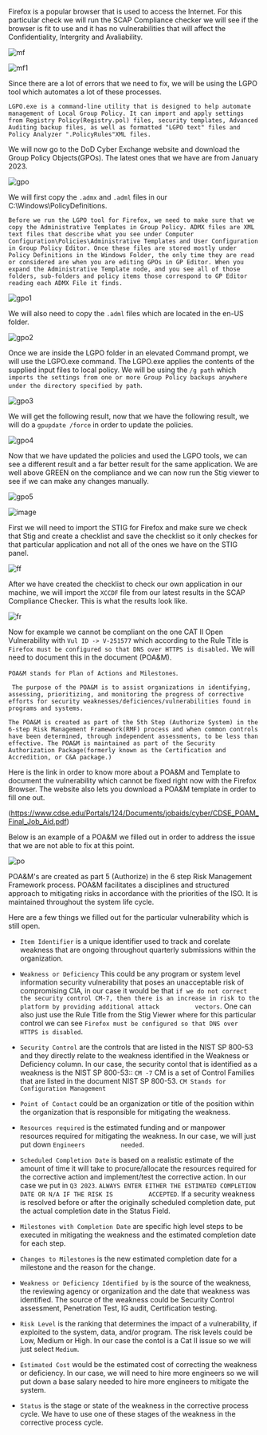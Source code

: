 Firefox is a popular browser that is used to access the Internet. For this particular check we will run the SCAP Compliance checker we will see if the browser is fit to use and it has no vulnerabilities that will affect the Confidentiality, Intergrity and Avaliability. 

![mf](https://user-images.githubusercontent.com/93686063/231775409-6d301a21-bb8a-4656-85b9-45a9aa36abf4.JPG)

![mf1](https://user-images.githubusercontent.com/93686063/231777289-a8e259e5-679b-4500-a886-54301ffa992a.JPG)

Since there are a lot of errors that we need to fix, we will be using the LGPO tool which automates a lot of these processes. 

`LGPO.exe is a command-line utility that is designed to help automate management of Local Group Policy. It can import and apply settings from Registry Policy(Registry.pol) files, security templates, Advanced Auditing backup files, as well as formatted "LGPO text" files and Policy Analyzer ".PolicyRules"XML files.` 

We will now go to the DoD Cyber Exchange website and download the Group Policy Objects(GPOs). The latest ones that we have are from January 2023.

![gpo](https://user-images.githubusercontent.com/93686063/231779553-acd4abf7-01a6-4d56-bd73-c3d2efab4e01.JPG)

We will first copy the `.admx` and `.adml` files in our C:\Windows\PolicyDefinitions. 

`Before we run the LGPO tool for Firefox, we need to make sure that we copy the Administrative Templates in Group Policy. ADMX files are XML text files that describe what you see under Computer Configuration\Policies\Administrative Templates and User Configuration in Group Policy Editor. Once these files are stored mostly under Policy Definitions in the Windows Folder, the only time they are read or considered are when you are editing GPOs in GP Editor. When you expand the Administrative Template node, and you see all of those folders, sub-folders and policy items those correspond to GP Editor reading each ADMX File it finds.` 


![gpo1](https://user-images.githubusercontent.com/93686063/231783250-9ca72f45-d19b-4ad7-b2e3-8837f5ff01c2.JPG)

We will also need to copy the `.adml` files which are located in the en-US folder. 


![gpo2](https://user-images.githubusercontent.com/93686063/231783707-fc45fdea-e613-4a5e-97f3-1a0a98c841a3.JPG)


Once we are inside the LGPO folder in an elevated Command prompt, we will use the LGPO.exe command. The LGPO.exe applies the contents of the supplied input files to local policy. We will be using the `/g path` which `imports the settings from one or more Group Policy backups anywhere under the directory specified by path`. 

![gpo3](https://user-images.githubusercontent.com/93686063/231785524-faaca7c0-f844-4c13-ab45-76c01a3005ad.JPG)

We will get the following result, now that we have the following result, we will do a `gpupdate /force` in order to update the policies. 

![gpo4](https://user-images.githubusercontent.com/93686063/231786713-ea3f8a42-5294-4db1-a3ab-274d0f1784fd.JPG)

Now that we have updated the policies and used the LGPO tools, we can see a different result and a far better result for the same application. We are well above GREEN on the compliance and we can now run the Stig viewer to see if we can make any changes manually. 

![gpo5](https://user-images.githubusercontent.com/93686063/231787214-fdedb6f6-79ee-4434-ab71-b0bc825baa74.JPG)

![image](https://user-images.githubusercontent.com/93686063/231787484-0aaca316-4d0e-4d64-ad15-ef5a8e523dfe.png)

First we will need to import the STIG for Firefox and make sure we check that Stig and create a checklist and save the checklist so it only checkes for that particular application and not all of the ones we have on the STIG panel. 

![ff](https://user-images.githubusercontent.com/93686063/231816765-a6a94578-8c17-4ded-a157-a8dd31e8dbda.JPG)

After we have created the checklist to check our own application in our machine, we will import the `XCCDF` file from our latest results in the SCAP Compliance Checker. This is what the results look like. 

![fr](https://user-images.githubusercontent.com/93686063/231817551-b524e9d9-acab-49d6-8ff7-e03874fa1838.JPG)


Now for example we cannot be compliant on the one CAT II Open Vulnerability with `Vul ID -> V-251577` which according to the Rule Title is `Firefox must be configured so that DNS over HTTPS is disabled.` We will need to document this in the document (POA&M). 

`POA&M stands for Plan of Actions and Milestones`. 

` The purpose of the POA&M is to assist organizations in identifying, assessing, prioritizing, and monitoring the progress of corrective efforts for security weaknesses/deficiences/vulnerabilities found in programs and systems.` 

`The POA&M is created as part of the 5th Step (Authorize System) in the 6-step Risk Management Framework(RMF) process and when common controls have been determined, through independent assessments, to be less than effective. The POA&M is maintained as part of the Security Authorization Package(formerly known as the Certification and Accredition, or C&A package.)` 

Here is the link in order to know more about a POA&M and Template to document the vulnerability which cannot be fixed right now with the Firefox Browser. The website also lets you download a POA&M template in order to fill one out. 

(https://www.cdse.edu/Portals/124/Documents/jobaids/cyber/CDSE_POAM_Final_Job_Aid.pdf)


Below is an example of a POA&M we filled out in order to address the issue that we are not able to fix at this point. 

![po](https://user-images.githubusercontent.com/93686063/232060988-3636804e-06b1-4b4f-a0d9-55f8336131bb.JPG)

POA&M's are created as part 5 (Authorize) in the 6 step Risk Management Framework process. POA&M facilitates a disciplines and structured approach to mitigating risks in accordance with the priorities of the ISO. It is maintained throughout the system life cycle. 

Here are a few things we filled out for the particular vulnerability which is still open. 

  - `Item Identifier` is a unique identifier used to track and corelate weakness that are ongoing throughout quarterly submissions within the organization. 
  
  - `Weakness or Deficiency` This could be any program or system level information security vulnerability that poses an unacceptable risk of compromising CIA, in        our case it would be that `if we do not correct the security control CM-7, then there is an increase in risk to the platform by providing additional attack          vectors`. One can also just use the Rule Title from the Stig Viewer where for this particular control we can see `Firefox must be configured so that DNS over        HTTPS is disabled`.  
  
  - `Security Control` are the controls that are listed in the NIST SP 800-53 and they directly relate to the weakness identified in the Weakness or Deficiency          column. In our case, the security contol that is identified as a weakness is the NIST SP 800-53:: `CM -7` CM is a set of Control Families that are listed in          the document NIST SP 800-53. `CM Stands for Configuration Management` 
  
  - `Point of Contact` could be an organization or title of the position within the organization that is responsible for mitigating the weakness. 
  
  - `Resources required` is the estimated funding and or manpower resources required for mitigating the weakness. In our case, we will just put down `Engineers          needed`. 
  
  - `Scheduled Completion Date` is based on a realistic estimate of the amount of time it will take to procure/allocate the resources required for the corrective        action and implement/test the corrective action. In our case we put in `Q3 2023`. `ALWAYS ENTER EITHER THE ESTIMATED COMPLETION DATE OR N/A IF THE RISK IS          ACCEPTED`. If a security weakness is resolved before or after the originally scheduled completion date, put the actual completion date in the Status Field. 
  
  - `Milestones with Completion Date` are specific high level steps to be executed in mitigating the weakness and the estimated completion date for each step. 
  
  - `Changes to Milestones` is the new estimated completion date for a milestone and the reason for the change. 
  
  - `Weakness or Deficiency Identified by` is the source of the weakness, the reviewing agency or organization and the date that weakness was identified. The source      of the weakness could be Security Control assessment, Penetration Test, IG audit, Certification testing. 
  
  - `Risk Level` is the ranking that determines the impact of a vulnerability, if exploited to the system, data, and/or program. The risk levels could be Low,            Medium or High. In our case the contol is a Cat II issue so we will just select `Medium`. 
  
  - `Estimated Cost` would be the estimated cost of correcting the weakness or deficiency. In our case, we will need to hire more engineers so we will put down a        base salary needed to hire more engineers to mitigate the system. 
  - `Status` is the stage or state of the weakness in the corrective process cycle. We have to use one of these stages of the weakness in the corrective process          cycle. 
